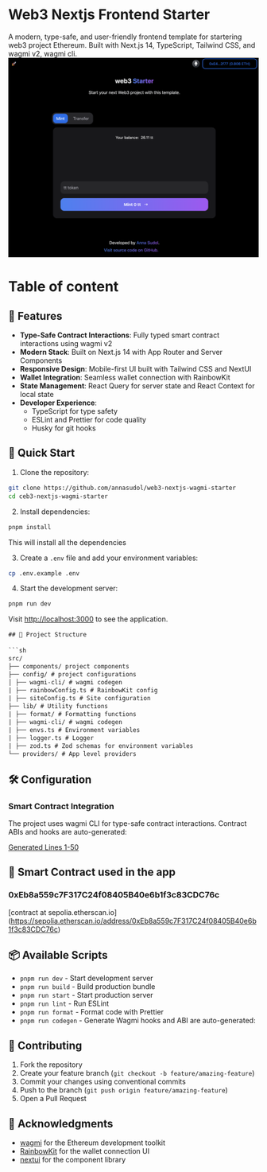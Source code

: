 # Web3 Nextjs Frontend Starter
A modern, type-safe, and user-friendly frontend template for startering web3 project Ethereum. Built with Next.js 14, TypeScript, Tailwind CSS, and wagmi v2, wagmi cli.
![alt web3 starter](https://github.com/annasudol/web3-nextjs-wagmi-starter/blob/main/public/app.png)


# Table of content

## 🌟 Features

- **Type-Safe Contract Interactions**: Fully typed smart contract interactions using wagmi v2
- **Modern Stack**: Built on Next.js 14 with App Router and Server Components
- **Responsive Design**: Mobile-first UI built with Tailwind CSS and NextUI
- **Wallet Integration**: Seamless wallet connection with RainbowKit
- **State Management**: React Query for server state and React Context for local state
- **Developer Experience**:
  - TypeScript for type safety
  - ESLint and Prettier for code quality
  - Husky for git hooks

## 🚀 Quick Start

1. Clone the repository:

```bash
git clone https://github.com/annasudol/web3-nextjs-wagmi-starter
cd ceb3-nextjs-wagmi-starter
```

2. Install dependencies:

```bash
pnpm install
```

This will install all the dependencies

3. Create a `.env` file and add your environment variables:

```bash
cp .env.example .env
```

4. Start the development server:

```bash
pnpm run dev
```
Visit [http://localhost:3000](http://localhost:3000) to see the application.

```
## 📁 Project Structure

```sh
src/
├── components/ project components
├── config/ # project configurations
│ ├── wagmi-cli/ # wagmi codegen
| ├── rainbowConfig.ts # RainbowKit config
| ├── siteConfig.ts # Site configuration
├── lib/ # Utility functions
| ├── format/ # Formatting functions
| ├── wagmi-cli/ # wagmi codegen
| ├── envs.ts # Environment variables
| ├── logger.ts # Logger
| ├── zod.ts # Zod schemas for environment variables
└── providers/ # App level providers
```

## 🛠 Configuration

### Smart Contract Integration

The project uses wagmi CLI for type-safe contract interactions. Contract ABIs and hooks are auto-generated:

[Generated Lines 1-50](https://github.com/annasudol/web3-nextjs-wagmi-starter/blob/main/src/config/wagmi-cli/wagmiGenerated.ts)

## 🌟 Smart Contract used in the app
 
### 0xEb8a559c7F317C24f08405B40e6b1f3c83CDC76c
[contract at sepolia.etherscan.io] (https://sepolia.etherscan.io/address/0xEb8a559c7F317C24f08405B40e6b1f3c83CDC76c)


## 📦 Available Scripts

- `pnpm run dev` - Start development server
- `pnpm run build` - Build production bundle
- `pnpm run start` - Start production server
- `pnpm run lint` - Run ESLint
- `pnpm run format` - Format code with Prettier
- `pnpm run codegen` - Generate Wagmi hooks and ABI  are auto-generated:

## 🤝 Contributing

1. Fork the repository
2. Create your feature branch (`git checkout -b feature/amazing-feature`)
3. Commit your changes using conventional commits
4. Push to the branch (`git push origin feature/amazing-feature`)
5. Open a Pull Request


## 🙏 Acknowledgments

- [wagmi](https://wagmi.sh) for the Ethereum development toolkit
- [RainbowKit](https://www.rainbowkit.com/) for the wallet connection UI
- [nextui](https://nextui.org/) for the component library


